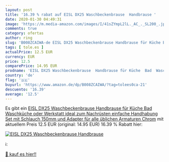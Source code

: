 ```yaml
---
layout: post
title: '16.39 % rabat auf EISL DX25 Waschbeckenbrause  Handbrause '
date: 2020-01-30 04:49:31
image: 'https://m.media-amazon.com/images/I/41sZYmpL2lL._AC_._SL200_.jpg'
comments: true
category: ofertas
author: ring
slug: 'B008ZCAIWA-de EISL DX25 Waschbeckenbrause Handbrause für Küche Bad...'
tags: [ tole.es ]
actualPrice: 12.5 EUR
currency: EUR
price: 12.5
comparePrice: 14.95 EUR
prodname: 'EISL DX25 Waschbeckenbrause  Handbrause für Küche  Bad  Waschküche oder Werkstatt  ideal zum Nachrüsten  einfache Handhabung  Set mit Schlauch  150mm  und Adapter für alle üblichen Armaturen  Chrom'
country: 'de'
flag: '🇩🇪'
buyurl: 'https://www.amazon.de/dp/B008ZCAIWA/?tag=tolees0ca-21'
descuento: '16.39'
average: '12.5'
---
```


Es gibt ein [EISL DX25 Waschbeckenbrause  Handbrause für Küche  Bad  Waschküche oder Werkstatt  ideal zum Nachrüsten  einfache Handhabung  Set mit Schlauch  150mm  und Adapter für alle üblichen Armaturen  Chrom](https://www.amazon.de/dp/B008ZCAIWA/?tag=tolees0ca-21) mit aktuellem Preis 12.5 EUR (original: 14.95 EUR) 16.39 % Rabatt hier:

[![EISL DX25 Waschbeckenbrause  Handbrause ](https://m.media-amazon.com/images/I/41sZYmpL2lL._AC_._SL200_.jpg)](https://www.amazon.de/dp/B008ZCAIWA/?tag=tolees0ca-21)

ℹ️:


[🛒 kauf es hier!!](https://www.amazon.de/dp/B008ZCAIWA/?tag=tolees0ca-21)
